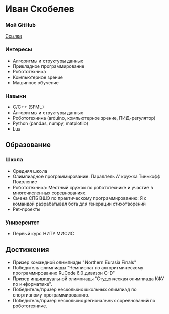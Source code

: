 # Иван Скобелев

### Мой GitHub
[Ссылка](https://github.com/veleboks)

### Интересы

* Алгоритмы и структуры данных
* Прикладное программирование
* Робототехника
* Компьютерное зрение
* Машинное обучение

### Навыки

* C/C++ (SFML)
* Алгоритмы и структуры данных
* Робототехника (arduino, компьютерное зрение, ПИД-регулятор)
* Python (pandas, numpy, matplotlib)
* Lua

## Образование

### Школа

* Средняя школа
* Олимпиадное программирование:
    Параллель A' кружка Тинькофф Поколение
* Робототехника:
    Местный кружок по робототехнике и участие в многочисленных соревнованиях
* Смена СПБ ВШЭ по практическому программированию:
    Я с командой разрабатывал бота для генерации стихотворений
* Pet-проекты

### Университет

* Первый курс НИТУ МИСИС

## Достижения

* Призер командной олимпиады "Northern Eurasia Finals"
* Победитель олимпиады "Чемпионат по алгоритмическому программированию RuCode 6.0 дивизон C-D"
* Призер индивидуальной олимпиады "Студенческая олимпиада КФУ по информатике".
* Победитель/призер нескольких школьных олимпиад по спортивному программированию.
* Победитель/призер нескольких региональных соревнований по робототехнике.


